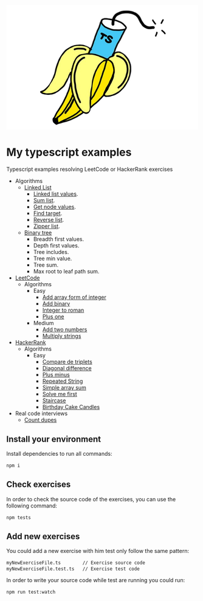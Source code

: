 ![meme](./assets/boom.png)

# My typescript examples

Typescript examples resolving LeetCode or HackerRank exercises
- Algorithms
  - [Linked List](https://github.com/trekhleb/javascript-algorithms/tree/master/src/data-structures/linked-list)
    - [Linked list values](./src/algorithms//linkedList/linkedListValues.md).
    - [Sum list](./src/algorithms//linkedList/sumList.md).
    - [Get node values](./src/algorithms//linkedList/findTarget.md).
    - [Find target](./src/algorithms//linkedList/findTarget.md).
    - [Reverse list](./src/algorithms//linkedList/reverseList.md).
    - [Zipper list](./src/algorithms//linkedList/zipperLists.md).
  - [Binary tree](https://github.com/trekhleb/javascript-algorithms/tree/master/src/data-structures/tree)
    - Breadth first values.
    - Depth first values.
    - Tree includes.
    - Tree min value.
    - Tree sum.
    - Max root to leaf path sum.
- [LeetCode](https://leetcode.com)
  - Algorithms
    - Easy
      - [Add array form of integer](./src/leetCode/algorithms/easy/addToArrayFormOfIntegers.md)
      - [Add binary](./src/leetCode/algorithms/easy/addBinary.md)
      - [Integer to roman](https://leetcode.com/problems/integer-to-roman/)
      - [Plus one](./src/leetCode/algorithms/easy/plusOne.md)
    - Medium
      - [Add two numbers](./src/leetCode/algorithms/medium/addTwoNumbers.md)
      - [Multiply strings](https://leetcode.com/problems/multiply-strings/)
- [HackerRank](https://www.hackerrank.com)
  - Algorithms
    - Easy
      - [Compare de triplets](./src/hackerRank/algorithms/easy/compareTheTriplets.md)
      - [Diagonal difference](./src/hackerRank/algorithms/easy/diagonalDifference.md)
      - [Plus minus](./src/hackerRank/algorithms/easy/plusMinus.md)
      - [Repeated String](./src/hackerRank/algorithms/easy/repeatedString.md)
      - [Simple array sum](./src/hackerRank/algorithms/easy/simpleArraySum.md)
      - [Solve me first](./src/hackerRank/algorithms/easy/solveMeFirst.md)
      - [Staircase](./src/hackerRank/algorithms/easy/staircase.md)
      - [Birthday Cake Candles](./src/hackerRank/algorithms/easy/birthdayCakeCandles.md)
- Real code interviews
  - [Count dupes](./src/realCodeInterviews/countDupes.md)

## Install your environment

Install dependencies to run all commands:

```bash
npm i
```

## Check exercises

In order to check the source code of the exercises, you can use the following command:

```bash
npm tests
```

## Add new exercises

You could add a new exercise with him test only follow the same pattern:

```
myNewExerciseFile.ts        // Exercise source code
myNewExerciseFile.test.ts   // Exercise test code
```

In order to write your source code while test are running you could run:

```bash
npm run test:watch
```
